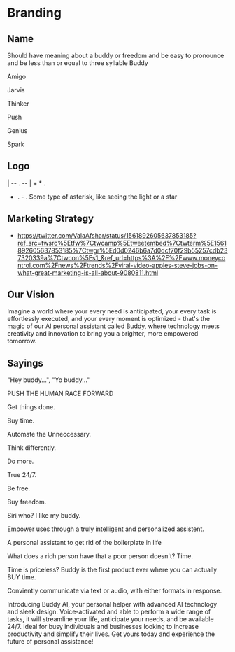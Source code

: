 # Branding

## Name
Should have meaning about a buddy or freedom
and be easy to pronounce
and be less than or equal to three syllable
Buddy

Amigo

Jarvis

Thinker

Push

Genius

Spark

## Logo   
   |
-- . --
   |
+
*
  .   
- . - 
  .
Some type of asterisk, like seeing the light or a star

## Marketing Strategy
- https://twitter.com/ValaAfshar/status/1561892605637853185?ref_src=twsrc%5Etfw%7Ctwcamp%5Etweetembed%7Ctwterm%5E1561892605637853185%7Ctwgr%5Ed0d0246b6a7d0dcf70f29b55257cdb237320339a%7Ctwcon%5Es1_&ref_url=https%3A%2F%2Fwww.moneycontrol.com%2Fnews%2Ftrends%2Fviral-video-apples-steve-jobs-on-what-great-marketing-is-all-about-9080811.html

## Our Vision
Imagine a world where your every need is anticipated, your every task is effortlessly executed, and your every moment is optimized - that's the magic of our AI personal assistant called Buddy, where technology meets creativity and innovation to bring you a brighter, more empowered tomorrow.

## Sayings
"Hey buddy...", "Yo buddy..."

PUSH THE HUMAN RACE FORWARD

Get things done. 

Buy time.

Automate the Unneccessary.

Think differently.

Do more.

True 24/7.

Be free.

Buy freedom.

Siri who? I like my buddy.

Empower uses through a truly intelligent and personalized assistent. 

A personal assistant to get rid of the boilerplate in life

What does a rich person have that a poor person doesn't? Time. 

Time is priceless? Buddy is the first product ever where you can actually BUY time.

Conviently communicate via text or audio, with either formats in response.

Introducing Buddy AI, your personal helper with advanced AI technology and sleek design. Voice-activated and able to perform a wide range of tasks, it will streamline your life, anticipate your needs, and be available 24/7. Ideal for busy individuals and businesses looking to increase productivity and simplify their lives. Get yours today and experience the future of personal assistance!
